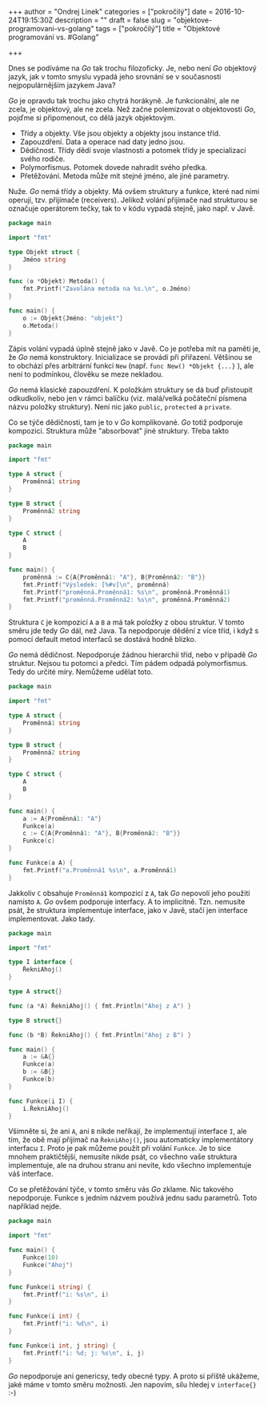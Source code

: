 +++
author = "Ondrej Linek"
categories = ["pokročilý"]
date = 2016-10-24T19:15:30Z
description = ""
draft = false
slug = "objektove-programovani-vs-golang"
tags = ["pokročilý"]
title = "Objektové programování vs. #Golang"

+++

Dnes se podíváme na *Go* tak trochu filozoficky. Je, nebo není *Go* objektový jazyk, jak v tomto smyslu vypadá jeho srovnání se v současnosti nejpopulárnějším jazykem Java?

*Go* je opravdu tak trochu jako chytrá horákyně. Je funkcionální, ale ne zcela, je objektový, ale ne zcela. Než začne polemizovat o objektovosti *Go*, pojďme si připomenout, co dělá jazyk objektovým.

* Třídy a objekty. Vše jsou objekty a objekty jsou instance tříd.
* Zapouzdření. Data a operace nad daty jedno jsou.
* Dědičnost. Třídy dědí svoje vlastnosti a potomek třídy je specializací svého rodiče.
* Polymorfismus. Potomek dovede nahradit svého předka.
* Přetěžování. Metoda může mít stejné jméno, ale jiné parametry.

Nuže. *Go* nemá třídy a objekty. Má ovšem struktury a funkce, které nad nimi operují, tzv. přijímače (receivers). Jelikož volání přijímače nad strukturou se označuje operátorem tečky, tak to v kódu vypadá stejně, jako např. v Javě. 

```go
package main

import "fmt"

type Objekt struct {
	Jméno string
}

func (o *Objekt) Metoda() {
	fmt.Printf("Zavolána metoda na %s.\n", o.Jméno)
}

func main() {
	o := Objekt{Jméno: "objekt"}
	o.Metoda()
}
```

Zápis volání vypadá úplně stejně jako v Javě. Co je potřeba mít na paměti je, že *Go* nemá konstruktory. Inicializace se provádí při přiřazení. Většinou se to obchází přes arbitrární funkci `New` (např. `func New() *Objekt {...}` ), ale není to podmínkou, člověku se meze nekladou.

*Go* nemá klasické zapouzdření. K položkám struktury se dá buď přistoupit odkudkoliv, nebo jen v rámci balíčku (viz. malá/velká počáteční písmena názvu položky struktury). Není nic jako `public`, `protected` a `private`. 

Co se týče dědičnosti, tam je to v *Go* komplikované. *Go* totiž podporuje kompozici. Struktura může "absorbovat" jiné struktury. Třeba takto

```go
package main

import "fmt"

type A struct {
	Proměnná1 string
}

type B struct {
	Proměnná2 string
}

type C struct {
	A
	B
}

func main() {
	proměnná := C{A{Proměnná1: "A"}, B{Proměnná2: "B"}}
	fmt.Printf("Výsledek: [%#v]\n", proměnná)
	fmt.Printf("proměnná.Proměnná1: %s\n", proměnná.Proměnná1)
	fmt.Printf("proměnná.Proměnná2: %s\n", proměnná.Proměnná2)
}
```

Struktura `C` je kompozicí `A` a `B` a má tak položky z obou struktur. V tomto směru jde tedy *Go* dál, než Java. Ta nepodporuje dědění z více tříd, i když s pomocí default metod interfaců se dostává hodně blízko.

*Go* nemá dědičnost. Nepodporuje žádnou hierarchii tříd, nebo v případě *Go* struktur. Nejsou tu potomci a předci. Tím pádem odpadá polymorfismus. Tedy do určité míry. Nemůžeme udělat toto.

```go
package main

import "fmt"

type A struct {
	Proměnná1 string
}

type B struct {
	Proměnná2 string
}

type C struct {
	A
	B
}

func main() {
	a := A{Proměnná1: "A"}
	Funkce(a)
	c := C{A{Proměnná1: "A"}, B{Proměnná2: "B"}}
	Funkce(c)
}

func Funkce(a A) {
	fmt.Printf("a.Proměnná1 %s\n", a.Proměnná1)
}
```

Jakkoliv `C` obsahuje `Proměnná1` kompozicí z `A`, tak *Go* nepovolí jeho použití namísto `A`. *Go* ovšem podporuje interfacy. A to implicitně. Tzn. nemusíte psát, že struktura implementuje interface, jako v Javě, stačí jen interface implementovat. Jako tady.

```go
package main

import "fmt"

type I interface {
	ŘekniAhoj()
}

type A struct{}

func (a *A) ŘekniAhoj() { fmt.Println("Ahoj z A") }

type B struct{}

func (b *B) ŘekniAhoj() { fmt.Println("Ahoj z B") }

func main() {
	a := &A{}
	Funkce(a)
	b := &B{}
	Funkce(b)
}

func Funkce(i I) {
	i.ŘekniAhoj()
}
```

Všimněte si, že ani `A`, ani `B` nikde neříkají, že implementují interface `I`, ale tím, že obě mají přijímač na `ŘekniAhoj()`, jsou automaticky implementátory interfacu `I`. Proto je pak můžeme použít při volání `Funkce`. Je to sice mnohem praktičtější, nemusíte nikde psát, co všechno vaše struktura implementuje, ale na druhou stranu ani nevíte, kdo všechno implementuje váš interface.

Co se přetěžování týče, v tomto směru vás *Go* zklame. Nic takového nepodporuje. Funkce s jedním názvem používá jednu sadu parametrů. Toto například nejde.

```go
package main

import "fmt"

func main() {
	Funkce(10)
	Funkce("Ahoj")
}

func Funkce(i string) {
	fmt.Printf("i: %s\n", i)
}

func Funkce(i int) {
	fmt.Printf("i: %d\n", i)
}

func Funkce(i int, j string) {
	fmt.Printf("i: %d; j: %s\n", i, j)
}
```

*Go* nepodporuje ani genericsy, tedy obecné typy. A proto si příště ukážeme, jaké máme  v tomto směru možnosti. Jen napovím, sílu hledej v `interface{}` :-)